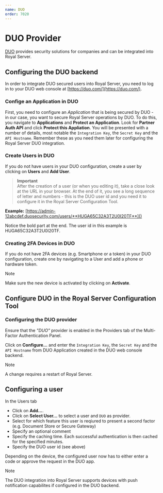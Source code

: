 ```yaml
---
name: DUO
order: 7020
---
```


# DUO Provider

[DUO](https://duo.com) provides security solutions for companies and can be integrated into Royal Server.

## Configuring the DUO backend

In order to integrate DUO secured users into Royal Server, you need to log in to your DUO web console at [https://duo.com/](https://duo.com/).

### Confige an Application in DUO

First, you need to configure an _Application_ that is being secured by DUO - in our case, you want to secure Royal Server operations by DUO. To do this, you navigate to **Applications** and **Protect an Application**. Look for **Partner Auth API** and click **Protect this Appliation**. You will be presented with a number of details, most notable the `Integration Key`, the `Secret Key` and the `API Hostname`. Remember these as you need them later for configuring the Royal Server DUO integration.

### Create Users in DUO

If you do not have users in your DUO configuration, create a user by clicking on **Users** and **Add User**.

> **Important**  
> After the creation of a user (or when you editing it), take a close look at the URL in your browser. At the end of it, you see a long sequence of letter and numbers - this is the DUO user id and you need it to configure it in the Royal Server Configuration Tool.

**Example:**
[https://admin-12abcdef.duosecurity.com/users/**HUGA65C32A3T2U0I20TF**]()

Notice the bold part at the end. The user id in this example is HUGA65C32A3T2U0I20TF.


### Creating 2FA Devices in DUO

If you do not have 2FA devices (e.g. Smartphone or a token) in your DUO configuration, create one by navigating to a User and add a phone or hardware token.

> [!NOTE]
> Make sure the new device is activated by clicking on **Activate**.

## Configure DUO in the Royal Server Configuration Tool

### Configuring the DUO provider

Ensure that the _"DUO"_ provider is enabled in the Providers tab of the Multi-Factor Authentication Panel.

Click on **Configure...** and enter the `Integration Key`, the `Secret Key` and the `API Hostname` from DUO Application created in the DUO web console backend.

> [!NOTE]
> A change requires a restart of Royal Server.

## Configuring a user

In the Users tab
- Click on **Add...**.
- Click on **Select User...** to select a user and `DUO` as provider.
- Select for which feature this user is reqiured to present a second factor (e.g. Document Store or Secure Gateway)
- Specify an optional comment
- Specify the caching time. Each successful authentication is then cached for the specified minutes.
- Specify the DUO user id (see above)

Depending on the device, the configured user now has to either enter a code or approve the request in the DUO app.

> [!NOTE]
> The DUO integration into Royal Server supports devices with push notification capabilites if configured in the DUO backend.